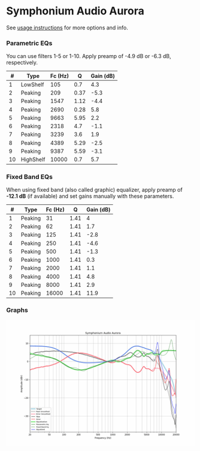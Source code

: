 # Symphonium Audio Aurora
See [usage instructions](https://github.com/jaakkopasanen/AutoEq#usage) for more options and info.

### Parametric EQs
You can use filters 1-5 or 1-10. Apply preamp of -4.9 dB or -6.3 dB, respectively.

|   # | Type      |   Fc (Hz) |    Q |   Gain (dB) |
|-----|-----------|-----------|------|-------------|
|   1 | LowShelf  |       105 | 0.7  |         4.3 |
|   2 | Peaking   |       209 | 0.37 |        -5.3 |
|   3 | Peaking   |      1547 | 1.12 |        -4.4 |
|   4 | Peaking   |      2690 | 0.28 |         5.8 |
|   5 | Peaking   |      9663 | 5.95 |         2.2 |
|   6 | Peaking   |      2318 | 4.7  |        -1.1 |
|   7 | Peaking   |      3239 | 3.6  |         1.9 |
|   8 | Peaking   |      4389 | 5.29 |        -2.5 |
|   9 | Peaking   |      9387 | 5.59 |        -3.1 |
|  10 | HighShelf |     10000 | 0.7  |         5.7 |

### Fixed Band EQs
When using fixed band (also called graphic) equalizer, apply preamp of **-12.1 dB** (if available) and set gains manually with these parameters.

|   # | Type    |   Fc (Hz) |    Q |   Gain (dB) |
|-----|---------|-----------|------|-------------|
|   1 | Peaking |        31 | 1.41 |         4   |
|   2 | Peaking |        62 | 1.41 |         1.7 |
|   3 | Peaking |       125 | 1.41 |        -2.8 |
|   4 | Peaking |       250 | 1.41 |        -4.6 |
|   5 | Peaking |       500 | 1.41 |        -1.3 |
|   6 | Peaking |      1000 | 1.41 |         0.3 |
|   7 | Peaking |      2000 | 1.41 |         1.1 |
|   8 | Peaking |      4000 | 1.41 |         4.8 |
|   9 | Peaking |      8000 | 1.41 |         2.9 |
|  10 | Peaking |     16000 | 1.41 |        11.9 |

### Graphs
![](./Symphonium%20Audio%20Aurora.png)
